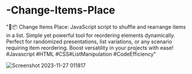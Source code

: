 # -Change-Items-Place
"🔄📦 Change Items Place: JavaScript script to shuffle and rearrange items in a list. Simple yet powerful tool for reordering elements dynamically. Perfect for randomized presentations, list variations, or any scenario requiring item reordering. Boost versatility in your projects with ease! #Javascript #HTML #CSS#ListManipulation #CodeEfficiency"



![Screenshot 2023-11-27 011817](https://github.com/AminEaabada/Rock-Paper-Scissor/assets/121450473/5c786f6f-332c-4757-a570-a1a7d405e323)

